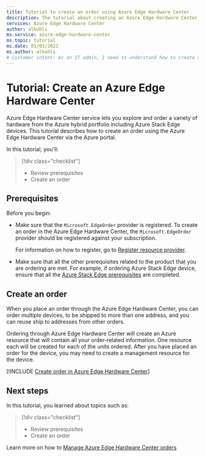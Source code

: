 ```yaml
---
title: Tutorial to create an order using Azure Edge Hardware Center
description: The tutorial about creating an Azure Edge Hardware Center via the Azure portal.
services: Azure Edge Hardware Center
author: alkohli
ms.service: azure-edge-hardware-center
ms.topic: tutorial
ms.date: 01/03/2022
ms.author: alkohli
# Customer intent: As an IT admin, I need to understand how to create an order via the Azure Edge Hardware Center.
---
```

# Tutorial: Create an Azure Edge Hardware Center 

Azure Edge Hardware Center service lets you explore and order a variety of hardware from the Azure hybrid portfolio including Azure Stack Edge devices. This tutorial describes how to create an order using the Azure Edge Hardware Center via the Azure portal.


In this tutorial, you'll:

> [!div class="checklist"]
> * Review prerequisites
> * Create an order


## Prerequisites

Before you begin: 

- Make sure that the `Microsoft.EdgeOrder` provider is registered. To create an order in the Azure Edge Hardware Center, the `Microsoft.EdgeOrder` provider should be registered against your subscription. 

    For information on how to register, go to [Register resource provider](../databox-online/azure-stack-edge-gpu-manage-access-power-connectivity-mode.md#register-resource-providers).

- Make sure that all the other prerequisites related to the product that you are ordering are met. For example, if ordering Azure Stack Edge device, ensure that all the [Azure Stack Edge prerequisites](../databox-online/azure-stack-edge-gpu-deploy-prep.md#prerequisites) are completed.


## Create an order

When you place an order through the Azure Edge Hardware Center, you can order multiple devices, to be shipped to more than one address, and you can reuse ship to addresses from other orders.

Ordering through Azure Edge Hardware Center will create an Azure resource that will contain all your order-related information. One resource each will be created for each of the units ordered. After you have placed an order for the device, you may need to create a management resource for the device.


[!INCLUDE [Create order in Azure Edge Hardware Center](../../includes/azure-edge-hardware-center-new-order.md)]


## Next steps

In this tutorial, you learned about topics such as:

> [!div class="checklist"]
> * Review prerequisites
> * Create an order

Learn more on how to [Manage Azure Edge Hardware Center orders](azure-edge-hardware-center-manage-order.md)
